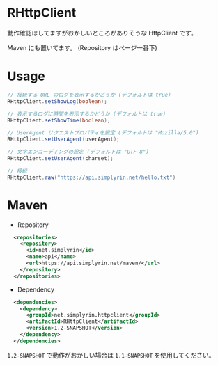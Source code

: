 # RHttpClient
動作確認はしてますがおかしいところがありそうな HttpClient です。

Maven にも置いてます。 (Repository はページ一番下)

# Usage
```Java
// 接続する URL のログを表示するかどうか (デフォルトは true)
RHttpClient.setShowLog(boolean);

// 表示するログに時間を表示するかどうか (デフォルトは true)
RHttpClient.setShowTime(boolean);

// UserAgent リクエストプロパティを設定 (デフォルトは "Mozilla/5.0")
RHttpClient.setUserAgent(userAgent);

// 文字エンコーディングの設定 (デフォルトは "UTF-8")
RHttpClient.setUserAgent(charset);

// 接続
RHttpClient.raw("https://api.simplyrin.net/hello.txt")
```

# Maven
- Repository
```XML
  <repositories>
    <repository>
      <id>net.simplyrin</id>
      <name>api</name>
      <url>https://api.simplyrin.net/maven/</url>
    </repository>
  </repositories>
```

- Dependency
```XML
  <dependencies>
    <dependency>
      <groupId>net.simplyrin.httpclient</groupId>
      <artifactId>RHttpClient</artifactId>
      <version>1.2-SNAPSHOT</version>
    </dependency>
  </dependencies>
```
`1.2-SNAPSHOT` で動作がおかしい場合は `1.1-SNAPSHOT` を使用してください。

